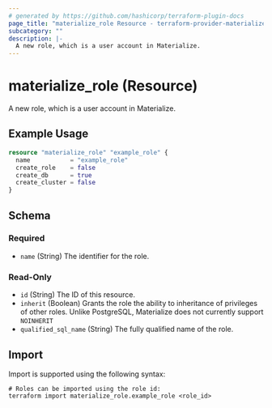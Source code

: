 ```yaml
---
# generated by https://github.com/hashicorp/terraform-plugin-docs
page_title: "materialize_role Resource - terraform-provider-materialize"
subcategory: ""
description: |-
  A new role, which is a user account in Materialize.
---
```


# materialize_role (Resource)

A new role, which is a user account in Materialize.

## Example Usage

```terraform
resource "materialize_role" "example_role" {
  name           = "example_role"
  create_role    = false
  create_db      = true
  create_cluster = false
}
```

<!-- schema generated by tfplugindocs -->
## Schema

### Required

- `name` (String) The identifier for the role.

### Read-Only

- `id` (String) The ID of this resource.
- `inherit` (Boolean) Grants the role the ability to inheritance of privileges of other roles. Unlike PostgreSQL, Materialize does not currently support `NOINHERIT`
- `qualified_sql_name` (String) The fully qualified name of the role.

## Import

Import is supported using the following syntax:

```shell
# Roles can be imported using the role id:
terraform import materialize_role.example_role <role_id>
```
